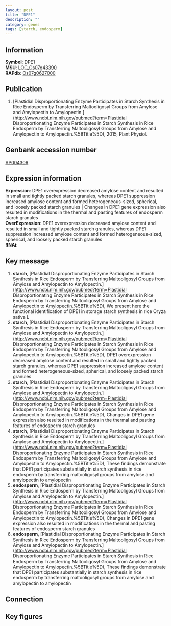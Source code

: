 ```yaml
---
layout: post
title: "DPE1"
description: ""
category: genes
tags: [starch, endosperm]
---
```


## Information
__Symbol__: DPE1  
__MSU__: [LOC_Os07g43390](http://rice.plantbiology.msu.edu/cgi-bin/ORF_infopage.cgi?orf=LOC_Os07g43390)  
__RAPdb__: [Os07g0627000](http://rapdb.dna.affrc.go.jp/viewer/gbrowse_details/irgsp1?name=Os07g0627000)  

## Publication
1. [Plastidial Disproportionating Enzyme Participates in Starch Synthesis in Rice Endosperm by Transferring Maltooligosyl Groups from Amylose and Amylopectin to Amylopectin.](http://www.ncbi.nlm.nih.gov/pubmed?term=Plastidial Disproportionating Enzyme Participates in Starch Synthesis in Rice Endosperm by Transferring Maltooligosyl Groups from Amylose and Amylopectin to Amylopectin.%5BTitle%5D), 2015, Plant Physiol.

## Genbank accession number
[AP004306](http://www.ncbi.nlm.nih.gov/nuccore/AP004306)  

## Expression information
__Expression__: DPE1 overexpression decreased amylose content and resulted in small and tightly packed starch granules, whereas DPE1 suppression increased amylose content and formed heterogeneous-sized, spherical, and loosely packed starch granules |  Changes in DPE1 gene expression also resulted in modifications in the thermal and pasting features of endosperm starch granules  
__OverExpression__: DPE1 overexpression decreased amylose content and resulted in small and tightly packed starch granules, whereas DPE1 suppression increased amylose content and formed heterogeneous-sized, spherical, and loosely packed starch granules  
__RNAi__:  

## Key message
1. __starch__, [Plastidial Disproportionating Enzyme Participates in Starch Synthesis in Rice Endosperm by Transferring Maltooligosyl Groups from Amylose and Amylopectin to Amylopectin.](http://www.ncbi.nlm.nih.gov/pubmed?term=Plastidial Disproportionating Enzyme Participates in Starch Synthesis in Rice Endosperm by Transferring Maltooligosyl Groups from Amylose and Amylopectin to Amylopectin.%5BTitle%5D),  We present here the functional identification of DPE1 in storage starch synthesis in rice Oryza sativa L
2. __starch__, [Plastidial Disproportionating Enzyme Participates in Starch Synthesis in Rice Endosperm by Transferring Maltooligosyl Groups from Amylose and Amylopectin to Amylopectin.](http://www.ncbi.nlm.nih.gov/pubmed?term=Plastidial Disproportionating Enzyme Participates in Starch Synthesis in Rice Endosperm by Transferring Maltooligosyl Groups from Amylose and Amylopectin to Amylopectin.%5BTitle%5D),  DPE1 overexpression decreased amylose content and resulted in small and tightly packed starch granules, whereas DPE1 suppression increased amylose content and formed heterogeneous-sized, spherical, and loosely packed starch granules
3. __starch__, [Plastidial Disproportionating Enzyme Participates in Starch Synthesis in Rice Endosperm by Transferring Maltooligosyl Groups from Amylose and Amylopectin to Amylopectin.](http://www.ncbi.nlm.nih.gov/pubmed?term=Plastidial Disproportionating Enzyme Participates in Starch Synthesis in Rice Endosperm by Transferring Maltooligosyl Groups from Amylose and Amylopectin to Amylopectin.%5BTitle%5D),  Changes in DPE1 gene expression also resulted in modifications in the thermal and pasting features of endosperm starch granules
4. __starch__, [Plastidial Disproportionating Enzyme Participates in Starch Synthesis in Rice Endosperm by Transferring Maltooligosyl Groups from Amylose and Amylopectin to Amylopectin.](http://www.ncbi.nlm.nih.gov/pubmed?term=Plastidial Disproportionating Enzyme Participates in Starch Synthesis in Rice Endosperm by Transferring Maltooligosyl Groups from Amylose and Amylopectin to Amylopectin.%5BTitle%5D),  These findings demonstrate that DPE1 participates substantially in starch synthesis in rice endosperm by transferring maltooligosyl groups from amylose and amylopectin to amylopectin
5. __endosperm__, [Plastidial Disproportionating Enzyme Participates in Starch Synthesis in Rice Endosperm by Transferring Maltooligosyl Groups from Amylose and Amylopectin to Amylopectin.](http://www.ncbi.nlm.nih.gov/pubmed?term=Plastidial Disproportionating Enzyme Participates in Starch Synthesis in Rice Endosperm by Transferring Maltooligosyl Groups from Amylose and Amylopectin to Amylopectin.%5BTitle%5D),  Changes in DPE1 gene expression also resulted in modifications in the thermal and pasting features of endosperm starch granules
6. __endosperm__, [Plastidial Disproportionating Enzyme Participates in Starch Synthesis in Rice Endosperm by Transferring Maltooligosyl Groups from Amylose and Amylopectin to Amylopectin.](http://www.ncbi.nlm.nih.gov/pubmed?term=Plastidial Disproportionating Enzyme Participates in Starch Synthesis in Rice Endosperm by Transferring Maltooligosyl Groups from Amylose and Amylopectin to Amylopectin.%5BTitle%5D),  These findings demonstrate that DPE1 participates substantially in starch synthesis in rice endosperm by transferring maltooligosyl groups from amylose and amylopectin to amylopectin

## Connection

## Key figures


